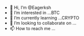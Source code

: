 - 👋 Hi, I’m @Eagerksh
- 👀 I’m interested in ...BTC
- 🌱 I’m currently learning ...CRYPTO
- 💞️ I’m looking to collaborate on ...
- 📫 How to reach me ...

<!---
Eagerksh/Eagerksh is a ✨ special ✨ repository because its `README.md` (this file) appears on your GitHub profile.
You can click the Preview link to take a look at your changes.
--->
